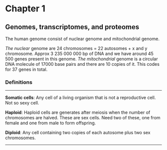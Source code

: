 # Chapter 1
## Genomes, transcriptomes, and proteomes

The human genome consist of nuclear genome and mitochondrial genome.

*The nuclear* genome are 24 chromosomes = 22 autosomes + x and y chromosome. Approx 3 235 000 000 bp of DNA and we have around 45 500 genes present in this genome.
*The mitochondrial* genome is a circular DNA molecule of 17000 base pairs and there are 10 copies of it. This codes for 37 genes in total.


### Definitions
---
**Somatic cells**: Any cell of a living organism that is not a reproductive cell. Not so sexy cell.

**Haploid**: Haploid cells are generates after meiosis when the number of chromosomes are halved. These are sex cells. Need two of these, one from female and one from male to form offspring.

**Diploid**: Any cell containing two copies of each autosome plus two sex chromosomes.

---

